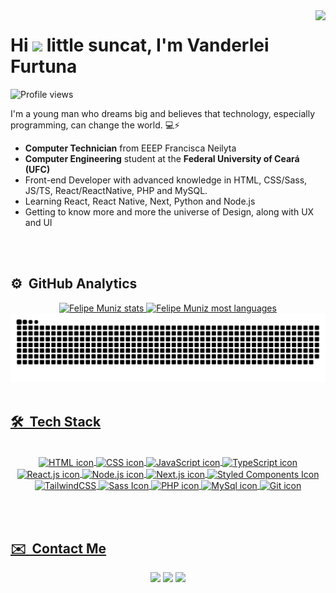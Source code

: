 <img align="right" height="390em" src="https://github.com/vander-furtuna/vander-furtuna/assets/101757815/9ce369b9-13d8-4894-a751-a1820dc0332c" />
<h1 align="left">Hi <img height="35px" autoplay src="https://user-images.githubusercontent.com/101757815/219237570-bf14328c-843d-40ed-b7e5-8b7f58bc9032.gif" /> little suncat, I'm Vanderlei Furtuna</h1>

<p align="left"> <img src="https://komarev.com/ghpvc/?username=vander-furtuna&color=f27c05" alt="Profile views" /> </p>
<p align="left">I'm a young man who dreams big and believes that technology, especially programming, can change the world. 💻⚡</p>

- **Computer Technician** from EEEP Francisca Neilyta
- **Computer Engineering** student at the **Federal University of Ceará (UFC)**
- Front-end Developer with advanced knowledge in HTML, CSS/Sass, JS/TS, React/ReactNative, PHP and MySQL.
- Learning React, React Native, Next, Python and Node.js
- Getting to know more and more the universe of Design, along with UX and UI

<br><br>



## ⚙️ &nbsp;GitHub Analytics

<div align="center">
  <a href="https://github.com/vander-furtuna">
  <img height="180em" src="https://github-readme-stats.vercel.app/api?username=vander-furtuna&show_icons=true&theme=dark&include_all_commits=true&count_private=true" alt="Felipe Muniz stats"/>
  <img height="180em" src="https://github-readme-stats.vercel.app/api/top-langs/?username=vander-furtuna&layout=compact&langs_count=6&theme=dark" alt="Felipe Muniz most languages"/>
</div>

<picture>
  <source media="(prefers-color-scheme: dark)" srcset="https://raw.githubusercontent.com/vander-furtuna/vander-furtuna/output/github-contribution-grid-snake-dark.svg">
  <source media="(prefers-color-scheme: light)" srcset="https://raw.githubusercontent.com/vander-furtuna/vander-furtuna/output/github-contribution-grid-snake.svg">
  <img alt="github contribution grid snake animation" src="https://raw.githubusercontent.com/vander-furtuna/vander-furtuna/output/github-contribution-grid-snake.svg">
</picture>
<br><br>

## 🛠 &nbsp;Tech Stack

<div align="center"> 
  <div style="display: inline_block"><br>
    <img align="center" alt="HTML icon" title="HTML" height="56" width="56" src="https://github.com/vander-furtuna/vander-furtuna/assets/101757815/b68b5708-6490-4a35-a39b-009b6825f72d">
    <img align="center" alt="CSS icon" title="CSS" height="56" width="56" src="https://github.com/vander-furtuna/vander-furtuna/assets/101757815/9dc3e7c4-8173-4762-924f-1e7a41e32f07"> 
    <img align="center" alt="JavaScript icon" title="JavaScript" height="56" width="56" src="https://github.com/vander-furtuna/vander-furtuna/assets/101757815/e44eef6c-2fc1-4fe0-9b00-81e784cb4b0e">
    <img align="center" alt="TypeScript icon" title="TypeScript" height="56" width="56" src="https://github.com/vander-furtuna/vander-furtuna/assets/101757815/bea5227b-2936-4899-a3d3-63dde89a47ab">
    <img align="center" alt="React.js icon" title="React.js" height="56" width="56" src="https://github.com/vander-furtuna/vander-furtuna/assets/101757815/f0f1b78a-6d8c-4b82-857e-4912d3c067f2">
    <img align="center" alt="Node.js icon" title="Node.js" height="56" width="56" src="https://github.com/vander-furtuna/vander-furtuna/assets/101757815/8d064f83-8700-49fa-9ae1-5db8d7137a45">
    <img align="center" alt="Next.js icon" title="Next.js" height="56" width="56" src="https://github.com/vander-furtuna/vander-furtuna/assets/101757815/f9505162-bb9c-4f6d-a462-bbab3ca72e07">
    <img align="center" alt="Styled Components Icon" title="Styled Componets" height="56" width="56" src="https://github.com/vander-furtuna/vander-furtuna/assets/101757815/47619ab2-dc29-4c42-b308-490f5f8a5c5c">
    <img align="center" alt="TailwindCSS" title="TailwindCSS" height="56" width="56" src="https://github.com/vander-furtuna/vander-furtuna/assets/101757815/79ead7d6-b54d-4388-ada0-237c454d62ab">
    <img align="center" alt="Sass Icon" height="56" title="Sass" width="56" src="https://github.com/vander-furtuna/vander-furtuna/assets/101757815/332ffd3f-03be-452f-98de-728da46ac637">
    <img align="center" alt="PHP icon" height="56" title="PHP" width="56" src="https://github.com/vander-furtuna/vander-furtuna/assets/101757815/86d7ac00-3b7f-4ec9-b887-1a5298fc0ca0">
    <img align="center" alt="MySql icon" title="MySQL" height="56" width="56" src="https://github.com/vander-furtuna/vander-furtuna/assets/101757815/fa16ce92-0b49-49d3-b7c0-1e62d5a4b20d">
    <img align="center" alt="Git icon" title="Git" height="56" width="56" src="https://github.com/vander-furtuna/vander-furtuna/assets/101757815/8e3dffba-01b6-4794-8a6d-d42659e69f4f">
  </div>
</div>
  
  <br><br>

## ✉️ &nbsp;Contact Me
  <div align="center">
  <a href="https://www.linkedin.com/in/vanderlei-furtuna-12bb39235/" target="_blank"><img height="48px" src="https://github.com/vander-furtuna/vander-furtuna/assets/101757815/655b1c8a-7eab-4b59-a5d2-36d893801dcc" target="_blank"></a>
  <a href="mailto:furtunavanderlei@gmail.com" target="_blank"><img height="48px" src="https://github.com/vander-furtuna/vander-furtuna/assets/101757815/ffe32b98-671c-4923-9a10-da8a4dc6c6f3" target="_blank"></a>
  <a href="https://www.instagram.com/vander_suncat/" target="_blank"><img height="48px" src="https://github.com/vander-furtuna/vander-furtuna/assets/101757815/570c3b51-4b49-44bc-b3b9-287e5b235c86" target="_blank"></a> 
    </div>
  <br/>
  <div align="center">
    
  </div>

